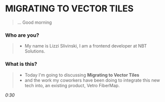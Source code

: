 # MIGRATING TO VECTOR TILES
> ... Good morning

### Who are you?
  > - My name is Lizzi Slivinski, I am a frontend developer at NBT Solutions.

### What is this?
  > - Today I'm going to discussing **Migrating to Vector Tiles**
  > - and the work my coworkers have been doing to integrate this new tech into, an existing product, Vetro FiberMap.


_0:30_
